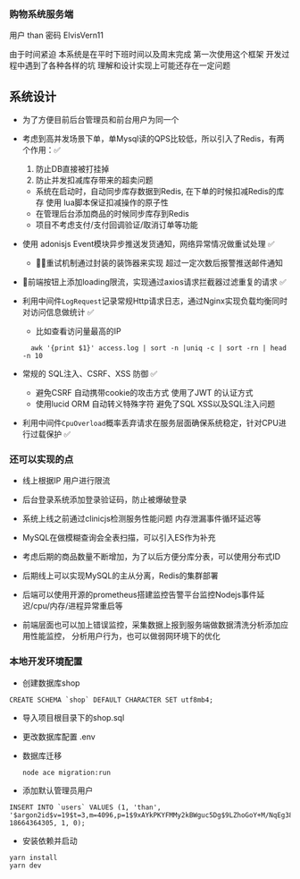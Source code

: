 ### 购物系统服务端

用户  than
密码  ElvisVern11

由于时间紧迫 本系统是在平时下班时间以及周末完成
第一次使用这个框架 开发过程中遇到了各种各样的坑 理解和设计实现上可能还存在一定问题

## 系统设计
 - 为了方便目前后台管理员和前台用户为同一个

 - 考虑到高并发场景下单，单Mysql读的QPS比较低，所以引入了Redis，有两个作用：✅
    1. 防止DB直接被打挂掉
    2. 防止并发扣减库存带来的超卖问题
    - 系统在启动时，自动同步库存数据到Redis, 在下单的时候扣减Redis的库存
    使用 lua脚本保证扣减操作的原子性
    - 在管理后台添加商品的时候同步库存到Redis
    - 项目不考虑支付/支付回调验证/取消订单等功能

 - 使用 adonisjs Event模块异步推送发货通知，网络异常情况做重试处理 ✅
   - 重试机制通过封装的装饰器来实现 超过一定次数后报警推送邮件通知

 - 前端按钮上添加loading限流，实现通过axios请求拦截器过滤重复的请求 ✅

 - 利用中间件`LogRequest`记录常规Http请求日志，通过Nginx实现负载均衡同时对访问信息做统计 ✅
    - 比如查看访问量最高的IP
    ```
      awk '{print $1}' access.log | sort -n |uniq -c | sort -rn | head -n 10
    ```

 - 常规的 SQL注入、CSRF、XSS 防御 ✅
     - 避免CSRF 自动携带cookie的攻击方式 使用了JWT 的认证方式
     - 使用lucid ORM 自动转义特殊字符 避免了SQL XSS以及SQL注入问题 

 - 利用中间件`CpuOverload`概率丢弃请求在服务层面确保系统稳定，针对CPU进行过载保护 ✅
 
### 还可以实现的点

 + 线上根据IP 用户进行限流

 + 后台登录系统添加登录验证码，防止被爆破登录

 + 系统上线之前通过clinicjs检测服务性能问题 内存泄漏事件循环延迟等

 + MySQL在做模糊查询会全表扫描，可以引入ES作为补充

 + 考虑后期的商品数量不断增加，为了以后方便分库分表，可以使用分布式ID 

 + 后期线上可以实现MySQL的主从分离，Redis的集群部署

 + 后端可以使用开源的prometheus搭建监控告警平台监控Nodejs事件延迟/cpu/内存/进程异常重启等

 + 前端层面也可以加上错误监控，采集数据上报到服务端做数据清洗分析添加应用性能监控，
 分析用户行为，也可以做弱网环境下的优化

### 本地开发环境配置

+ 创建数据库shop
```
CREATE SCHEMA `shop` DEFAULT CHARACTER SET utf8mb4;
```
+ 导入项目根目录下的shop.sql

+ 更改数据库配置
  .env
+ 数据库迁移
  ```
  node ace migration:run
  ```
+ 添加默认管理员用户
```
INSERT INTO `users` VALUES (1, 'than', '$argon2id$v=19$t=3,m=4096,p=1$9xAYkPKYFMMy2kBWguc5Dg$9LZhoGoY+M/NqEg38NQpYM7/pm57HRER1N/nrLJmcaw', 18664364305, 1, 0);

```
+ 安装依赖并启动
```
yarn install
yarn dev
```


